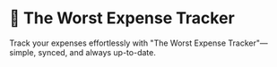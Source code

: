 # 💸 The Worst Expense Tracker

Track your expenses effortlessly with "The Worst Expense Tracker"—simple, synced, and always up-to-date.

